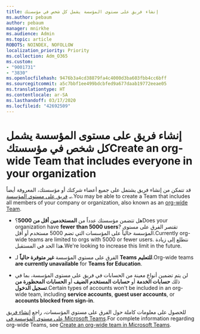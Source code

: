 ```yaml
---
title: إنشاء فريق على مستوى المؤسسة يشمل كل شخص في مؤسستك
ms.author: pebaum
author: pebaum
manager: mnirkhe
ms.audience: Admin
ms.topic: article
ROBOTS: NOINDEX, NOFOLLOW
localization_priority: Priority
ms.collection: Adm_O365
ms.custom:
- "9001731"
- "3830"
ms.openlocfilehash: 9476b3a4cd38879fa4c4000d3ba603fbb4cc6bff
ms.sourcegitcommit: a5c7bbf1ee499bdcbfed9a677daab19772eeae05
ms.translationtype: HT
ms.contentlocale: ar-SA
ms.lasthandoff: 03/17/2020
ms.locfileid: "42692509"
---
```

# <a name="create-an-org-wide-team-that-includes-everyone-in-your-organization"></a><span data-ttu-id="1ad93-102">إنشاء فريق على مستوى المؤسسة يشمل كل شخص في مؤسستك</span><span class="sxs-lookup"><span data-stu-id="1ad93-102">Create an org-wide Team that includes everyone in your organization</span></span>

<span data-ttu-id="1ad93-103">قد تتمكن من إنشاء فريق يشتمل على جميع أعضاء شركتك أو مؤسستك، المعروفة أيضاً بـ [فريق على مستوى المؤسسة](https://docs.microsoft.com/microsoftteams/create-an-org-wide-team).</span><span class="sxs-lookup"><span data-stu-id="1ad93-103">You may be able to create a Team that includes all members of your company or organization, also known as an [org-wide Team](https://docs.microsoft.com/microsoftteams/create-an-org-wide-team).</span></span>

- <span data-ttu-id="1ad93-104">هل تتضمن مؤسستك عدداً من **المستخدمين أقل من 5000**؟</span><span class="sxs-lookup"><span data-stu-id="1ad93-104">Does your organization have **fewer than 5000 users**?</span></span> <span data-ttu-id="1ad93-105">تقتصر الفرق على مستوى المؤسسة حالياً على المؤسسات التي تضم 5000 مستخدم أو أقل.</span><span class="sxs-lookup"><span data-stu-id="1ad93-105">Currently org-wide teams are limited to orgs with 5000 or fewer users.</span></span> <span data-ttu-id="1ad93-106">نتطلع إلى زيادة هذا الحد في المستقبل.</span><span class="sxs-lookup"><span data-stu-id="1ad93-106">We're looking to increase this limit in the future.</span></span>

- <span data-ttu-id="1ad93-107">الفرق على مستوي المؤسسة **غير متوفرة حالياً** لـ **Teams للتعليم**.</span><span class="sxs-lookup"><span data-stu-id="1ad93-107">Org-wide teams **are currently unavailable** for **Teams for Education**.</span></span>

- <span data-ttu-id="1ad93-108">لن يتم تضمين أنواع معينة من الحسابات في فريق على مستوى المؤسسة، بما في ذلك **حسابات الخدمة** أو **حسابات المستخدم الضيف** أو **الحسابات المحظورة من تسجيل الدخول**.</span><span class="sxs-lookup"><span data-stu-id="1ad93-108">Certain types of accounts won't be included in an org-wide team, including **service accounts**, **guest user accounts**, or **accounts blocked from sign-in**.</span></span>

<span data-ttu-id="1ad93-109">للحصول على معلومات كاملة حول الفرق على مستوي المؤسسات، راجع [إنشاء فريق على مستوى المؤسسة في Microsoft Teams](https://docs.microsoft.com/microsoftteams/create-an-org-wide-team).</span><span class="sxs-lookup"><span data-stu-id="1ad93-109">For complete information regarding org-wide Teams, see [Create an org-wide team in Microsoft Teams](https://docs.microsoft.com/microsoftteams/create-an-org-wide-team).</span></span> 
